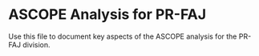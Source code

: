 # ASCOPE Analysis for PR-FAJ

Use this file to document key aspects of the ASCOPE analysis for the PR-FAJ division.
